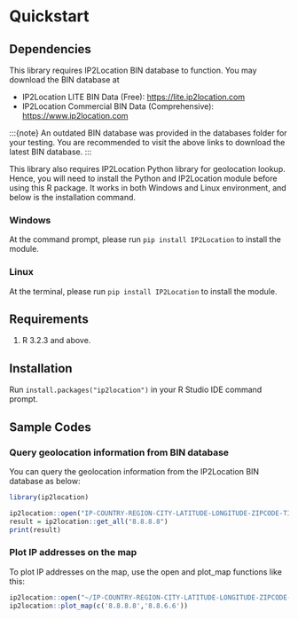 # Quickstart

## Dependencies

This library requires IP2Location BIN database to function. You may
download the BIN database at

-   IP2Location LITE BIN Data (Free): <https://lite.ip2location.com>
-   IP2Location Commercial BIN Data (Comprehensive):
    <https://www.ip2location.com>

:::{note}
An outdated BIN database was provided in the databases folder for your testing. You are recommended to visit the above links to download the latest BIN database.
:::

This library also requires IP2Location Python library for geolocation lookup. Hence, you will need to install the Python and IP2Location module before using this R package. It works in both Windows and Linux environment, and below is the installation command.

### Windows
At the command prompt, please run ```pip install IP2Location``` to install the module.

### Linux
At the terminal, please run ```pip install IP2Location``` to install the module.

## Requirements

1.  R 3.2.3 and above.

## Installation

Run ```install.packages("ip2location")``` in your R Studio IDE command prompt.

## Sample Codes

### Query geolocation information from BIN database

You can query the geolocation information from the IP2Location BIN database as below:

```r
library(ip2location)

ip2location::open("IP-COUNTRY-REGION-CITY-LATITUDE-LONGITUDE-ZIPCODE-TIMEZONE-ISP-DOMAIN-NETSPEED-AREACODE-WEATHER-MOBILE-ELEVATION-USAGETYPE-ADDRESSTYPE-CATEGORY-DISTRICT-ASN-SAMPLE.BIN")
result = ip2location::get_all("8.8.8.8")
print(result)
```

### Plot IP addresses on the map

To plot IP addresses on the map, use the open and plot_map functions like this:

```r
ip2location::open("~/IP-COUNTRY-REGION-CITY-LATITUDE-LONGITUDE-ZIPCODE-TIMEZONE-ISP-DOMAIN-NETSPEED-AREACODE-WEATHER-MOBILE-ELEVATION-USAGETYPE-SAMPLE.BIN")
ip2location::plot_map(c('8.8.8.8','8.8.6.6'))
```


